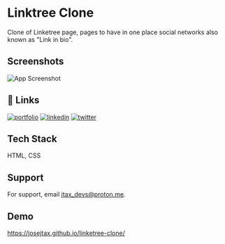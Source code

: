 
# Linktree Clone

Clone of Linketree page, pages to have in one place social networks also known as "Link in bio".

## Screenshots

![App Screenshot](https://raw.githubusercontent.com/josejtax/linketree-clone/main/ASSETS/Captura%20de%20pantalla%202022-12-03%20195432.png)


## 🔗 Links
[![portfolio](https://img.shields.io/badge/my_portfolio-000?style=for-the-badge&logo=ko-fi&logoColor=white)](https://jtax.dev/)
[![linkedin](https://img.shields.io/badge/linkedin-0A66C2?style=for-the-badge&logo=linkedin&logoColor=white)](https://www.linkedin.com/in/josejtax)
[![twitter](https://img.shields.io/badge/twitter-1DA1F2?style=for-the-badge&logo=twitter&logoColor=white)](https://twitter.com/josejtax)


## Tech Stack

HTML, CSS


## Support

For support, email jtax_devs@proton.me.


## Demo

https://josejtax.github.io/linketree-clone/
